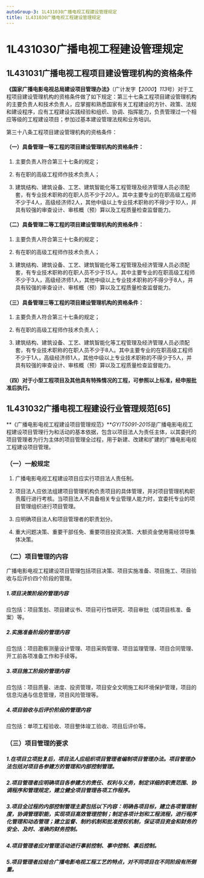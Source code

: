 ```yaml
---
autoGroup-3: 1L431030广播电视工程建设管理规定
title: 1L431030广播电视工程建设管理规定
---
```


1L431030广播电视工程建设管理规定
================================

1L431031广播电视工程项目建设管理机构的资格条件
----------------------------------------------

**《国家广播电影电视总局建设项目管理办法》**（广计发字【*2000*】*113*号）对于工程项目建设管理机构的资格条件做了如下规定：第三十七条工程项目建设管理机构的主要负责人和技术负责人，应掌握和熟悉国家有关工程建设的方针、政策、法规和建设程序，应有工程建设实践经验和组织、协调、指挥能力，负责管理过一个相应等级的工程建设项目；参加过基本建设管理法规和业务培训。

第三十八条工程项目建设管理机构的资格条件：

#### （一）具备管理一等工程的项目建设管理机构的资格条件：

1.  主要负责人符合第三十七条的规定；

2.  有在职的高级工程师作技术负责人；

3.  建筑结构、建筑设备、工艺、建筑智能化等工程管理及经济管理人员必须配套，有专业技术职称的在职人员不少于*20*人。其中主要专业的在职高级工程师不少于4人，高级经济师2人，其他中级以上专业技术职称的不得少于*10*人，并具有较强的审查设计、审核概（预）算以及工程质量检查监督能力。

#### （二）具备管理二等工程的项目建设管理机构的资格条件：

1.  主要负责人符合第三十七条的规定；

2.  有在职的高级工程师作技术负责人；

3.  建筑结构、建筑设备、工艺、建筑智能化等工程管理及经济管理人员必须配套，有专业技术职称的在职人员不少于*15*人。其中主要专业的在职高级工程师不少于3人，高级经济师1人，其他中级以上专业技术职称的不得少于8人，并具有较强的审查设计、审核概（预）算以及工程质量检查监督能力。

#### （三）具备管理三等工程的项目建设管理机构的资格条件：

1.  主要负责人符合第三十七条的规定；

2.  有在职的高级工程师作技术负责人；

3.  建筑结构、建筑设备、工艺、建筑智能化等工程管理及经济管理人员必须配套，有专业技术职称的在职人员不少于8人。其中主要专业的在职高级工程师不少于1人，高级经济师1人，其他中级以上专业技术职称的不得少于5人，并具有较强的审查设计、审核概（预）算以及工程质量检查监督能力。

#### （四）对于小型工程项目及其他具有特殊情况的工程，可参照以上标准，经申报批准后执行。

1L431032广播电视工程建设行业管理规范[65]
----------------------------------------

**《广播电影电视工程建设项目管理规范》***GY*/*T5091-2015*是广播电影电视工程建设项目管理行为和活动的基本依据，包含以项目法人为责任主体，以其委托的项目管理者为行为主体的项目管理全过程，用于新建、改建和扩建的广播电影电视工程建设项目管理。

### （一）一般规定

1.  广播电影电视工程建设项目应实行项目法人责任制。

2.  项目法人应依法组建项目管理机构负责项目的具体管理，并对项目管理机构职责履行进行考核。当项目法人不具备相关专业管理人能力时，宜委托专业的项目管理组织进行项目管理。

3.  应明确项目法人和项目管理者的职责划分。

4.  重大问题决策、重要干部任免、重要项目投资决策、大额资金使用需经领导集体决策。

### （二）项目管理的内容

广播电影电视工程建设项目管理包括项目决策、项目实施准备、项目施工、项目验收与后评价四个阶段的管理。

##### 1.项目决策阶段的管理内容

应包括：项目策划、项目建议书、项目可行性研究、项目审批（或项目核准、备案）等。

##### 2.实施准备阶段的管理内容

应包括：项目勘察测量设计管理、项目采购管理、项目监理管理、项目合同管理、开工前各项准备工作和手续等。

##### 3.项目施工阶段的管理内容

应包括：项目质量、进度、投资管理，项目安全文明施工和环境保护管理，项目的信息沟通与信息管理，项目风险管理等。

##### 4.项目验收与后评价阶段的管理内容

应包括：单项工程验收、项目整体竣工验收、项目后评价等。

### （三）项目管理的要求

##### 1.在项目立项批复后，项目法人应组织项目管理者编制项目管理办法。项目管理办法包括对项目各参建方的管理和内部控制管理。

##### 2.项目管理者应明确项目各参建方的责任、权利与义务，制定详细的职责范围、协调程序和管理规定，建立健全项目管理各项工作程序。

##### 3.项目全过程的内部控制管理主要包括以下内容：明确各项目标，建立各项管理制度，协调管理职能，实现项目高效管理控制；制定各项计划和工程流程，进行程序化管理和动态管理；建立监督、制约机制和批准授权机制，保证项目资金和财务的安全、及时、准确的财务控制。

##### 4.项目管理者应对管理活动进行事前控制、事中控制、事后控制。

##### 5.项目管理者应结合广播电影电视工程工艺的特点，对不同项目在不同阶段有所侧重。

